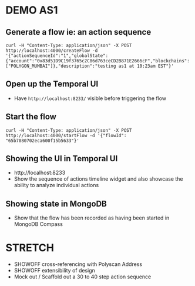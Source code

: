 # DEMO AS1

## Generate a flow ie: an action sequence

```
curl -H "Content-Type: application/json" -X POST http://localhost:4000/createFlow -d '{"actionSequenceId":"1","globalState":{"account":"0x83d51D9C19f3765c2C86d763ceCD2B871E2666cF","blockchains":["POLYGON_MUMBAI"]},"description":"testing as1 at 10:23am EST"}'
```

## Open up the Temporal UI

- Have `http://localhost:8233/` visible before triggering the flow

## Start the flow

```
curl -H "Content-Type: application/json" -X POST http://localhost:4000/startFlow -d '{"flowId": "65b7080702eca600f15b5633"}'
```

## Showing the UI in Temporal UI

- http://localhost:8233
- Show the sequence of actions timeline widget and also showcase the ability to analyze individual actions

## Showing state in MongoDB

- Show that the flow has been recorded as having been started in MongoDB Compass

# STRETCH

- SHOWOFF cross-referencing with Polyscan Address
- SHOWOFF extensibility of design
- Mock out / Scaffold out a 30 to 40 step action sequence
